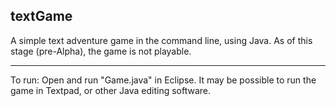 textGame
--------

A simple text adventure game in the command line, using Java.
As of this stage (pre-Alpha), the game is not playable.

--------

To run: Open and run "Game.java" in Eclipse.
It may be possible to run the game in Textpad, or other Java editing software.
